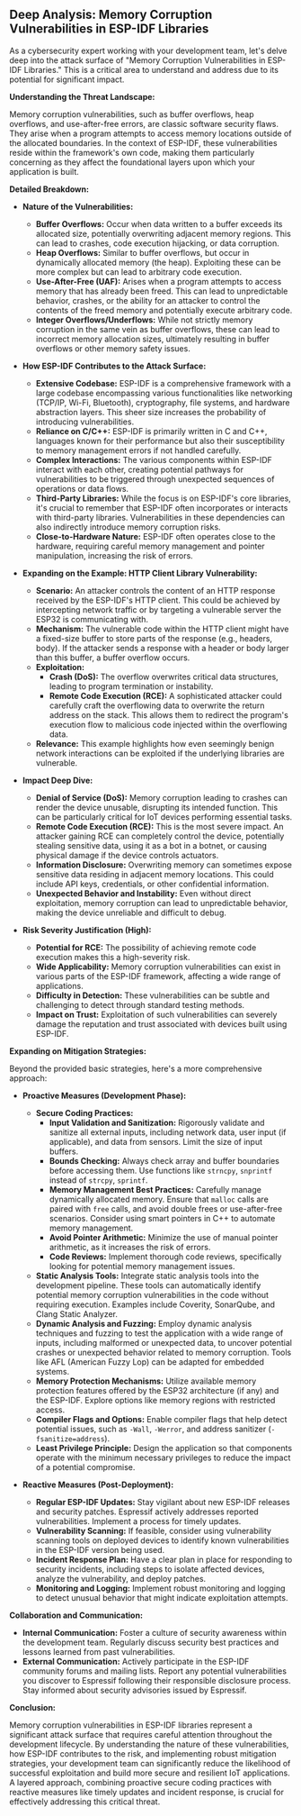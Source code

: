 ## Deep Analysis: Memory Corruption Vulnerabilities in ESP-IDF Libraries

As a cybersecurity expert working with your development team, let's delve deep into the attack surface of "Memory Corruption Vulnerabilities in ESP-IDF Libraries." This is a critical area to understand and address due to its potential for significant impact.

**Understanding the Threat Landscape:**

Memory corruption vulnerabilities, such as buffer overflows, heap overflows, and use-after-free errors, are classic software security flaws. They arise when a program attempts to access memory locations outside of the allocated boundaries. In the context of ESP-IDF, these vulnerabilities reside within the framework's own code, making them particularly concerning as they affect the foundational layers upon which your application is built.

**Detailed Breakdown:**

* **Nature of the Vulnerabilities:**
    * **Buffer Overflows:** Occur when data written to a buffer exceeds its allocated size, potentially overwriting adjacent memory regions. This can lead to crashes, code execution hijacking, or data corruption.
    * **Heap Overflows:** Similar to buffer overflows, but occur in dynamically allocated memory (the heap). Exploiting these can be more complex but can lead to arbitrary code execution.
    * **Use-After-Free (UAF):** Arises when a program attempts to access memory that has already been freed. This can lead to unpredictable behavior, crashes, or the ability for an attacker to control the contents of the freed memory and potentially execute arbitrary code.
    * **Integer Overflows/Underflows:** While not strictly memory corruption in the same vein as buffer overflows, these can lead to incorrect memory allocation sizes, ultimately resulting in buffer overflows or other memory safety issues.

* **How ESP-IDF Contributes to the Attack Surface:**
    * **Extensive Codebase:** ESP-IDF is a comprehensive framework with a large codebase encompassing various functionalities like networking (TCP/IP, Wi-Fi, Bluetooth), cryptography, file systems, and hardware abstraction layers. This sheer size increases the probability of introducing vulnerabilities.
    * **Reliance on C/C++:** ESP-IDF is primarily written in C and C++, languages known for their performance but also their susceptibility to memory management errors if not handled carefully.
    * **Complex Interactions:** The various components within ESP-IDF interact with each other, creating potential pathways for vulnerabilities to be triggered through unexpected sequences of operations or data flows.
    * **Third-Party Libraries:** While the focus is on ESP-IDF's core libraries, it's crucial to remember that ESP-IDF often incorporates or interacts with third-party libraries. Vulnerabilities in these dependencies can also indirectly introduce memory corruption risks.
    * **Close-to-Hardware Nature:**  ESP-IDF often operates close to the hardware, requiring careful memory management and pointer manipulation, increasing the risk of errors.

* **Expanding on the Example: HTTP Client Library Vulnerability:**
    * **Scenario:** An attacker controls the content of an HTTP response received by the ESP-IDF's HTTP client. This could be achieved by intercepting network traffic or by targeting a vulnerable server the ESP32 is communicating with.
    * **Mechanism:** The vulnerable code within the HTTP client might have a fixed-size buffer to store parts of the response (e.g., headers, body). If the attacker sends a response with a header or body larger than this buffer, a buffer overflow occurs.
    * **Exploitation:**
        * **Crash (DoS):** The overflow overwrites critical data structures, leading to program termination or instability.
        * **Remote Code Execution (RCE):** A sophisticated attacker could carefully craft the overflowing data to overwrite the return address on the stack. This allows them to redirect the program's execution flow to malicious code injected within the overflowing data.
    * **Relevance:** This example highlights how even seemingly benign network interactions can be exploited if the underlying libraries are vulnerable.

* **Impact Deep Dive:**
    * **Denial of Service (DoS):**  Memory corruption leading to crashes can render the device unusable, disrupting its intended function. This can be particularly critical for IoT devices performing essential tasks.
    * **Remote Code Execution (RCE):** This is the most severe impact. An attacker gaining RCE can completely control the device, potentially stealing sensitive data, using it as a bot in a botnet, or causing physical damage if the device controls actuators.
    * **Information Disclosure:** Overwriting memory can sometimes expose sensitive data residing in adjacent memory locations. This could include API keys, credentials, or other confidential information.
    * **Unexpected Behavior and Instability:** Even without direct exploitation, memory corruption can lead to unpredictable behavior, making the device unreliable and difficult to debug.

* **Risk Severity Justification (High):**
    * **Potential for RCE:** The possibility of achieving remote code execution makes this a high-severity risk.
    * **Wide Applicability:** Memory corruption vulnerabilities can exist in various parts of the ESP-IDF framework, affecting a wide range of applications.
    * **Difficulty in Detection:** These vulnerabilities can be subtle and challenging to detect through standard testing methods.
    * **Impact on Trust:** Exploitation of such vulnerabilities can severely damage the reputation and trust associated with devices built using ESP-IDF.

**Expanding on Mitigation Strategies:**

Beyond the provided basic strategies, here's a more comprehensive approach:

* **Proactive Measures (Development Phase):**
    * **Secure Coding Practices:**
        * **Input Validation and Sanitization:** Rigorously validate and sanitize all external inputs, including network data, user input (if applicable), and data from sensors. Limit the size of input buffers.
        * **Bounds Checking:**  Always check array and buffer boundaries before accessing them. Use functions like `strncpy`, `snprintf` instead of `strcpy`, `sprintf`.
        * **Memory Management Best Practices:**  Carefully manage dynamically allocated memory. Ensure that `malloc` calls are paired with `free` calls, and avoid double frees or use-after-free scenarios. Consider using smart pointers in C++ to automate memory management.
        * **Avoid Pointer Arithmetic:** Minimize the use of manual pointer arithmetic, as it increases the risk of errors.
        * **Code Reviews:** Implement thorough code reviews, specifically looking for potential memory management issues.
    * **Static Analysis Tools:** Integrate static analysis tools into the development pipeline. These tools can automatically identify potential memory corruption vulnerabilities in the code without requiring execution. Examples include Coverity, SonarQube, and Clang Static Analyzer.
    * **Dynamic Analysis and Fuzzing:** Employ dynamic analysis techniques and fuzzing to test the application with a wide range of inputs, including malformed or unexpected data, to uncover potential crashes or unexpected behavior related to memory corruption. Tools like AFL (American Fuzzy Lop) can be adapted for embedded systems.
    * **Memory Protection Mechanisms:** Utilize available memory protection features offered by the ESP32 architecture (if any) and the ESP-IDF. Explore options like memory regions with restricted access.
    * **Compiler Flags and Options:**  Enable compiler flags that help detect potential issues, such as `-Wall`, `-Werror`, and address sanitizer (`-fsanitize=address`).
    * **Least Privilege Principle:** Design the application so that components operate with the minimum necessary privileges to reduce the impact of a potential compromise.

* **Reactive Measures (Post-Deployment):**
    * **Regular ESP-IDF Updates:**  Stay vigilant about new ESP-IDF releases and security patches. Espressif actively addresses reported vulnerabilities. Implement a process for timely updates.
    * **Vulnerability Scanning:** If feasible, consider using vulnerability scanning tools on deployed devices to identify known vulnerabilities in the ESP-IDF version being used.
    * **Incident Response Plan:** Have a clear plan in place for responding to security incidents, including steps to isolate affected devices, analyze the vulnerability, and deploy patches.
    * **Monitoring and Logging:** Implement robust monitoring and logging to detect unusual behavior that might indicate exploitation attempts.

**Collaboration and Communication:**

* **Internal Communication:** Foster a culture of security awareness within the development team. Regularly discuss security best practices and lessons learned from past vulnerabilities.
* **External Communication:**  Actively participate in the ESP-IDF community forums and mailing lists. Report any potential vulnerabilities you discover to Espressif following their responsible disclosure process. Stay informed about security advisories issued by Espressif.

**Conclusion:**

Memory corruption vulnerabilities in ESP-IDF libraries represent a significant attack surface that requires careful attention throughout the development lifecycle. By understanding the nature of these vulnerabilities, how ESP-IDF contributes to the risk, and implementing robust mitigation strategies, your development team can significantly reduce the likelihood of successful exploitation and build more secure and resilient IoT applications. A layered approach, combining proactive secure coding practices with reactive measures like timely updates and incident response, is crucial for effectively addressing this critical threat.
